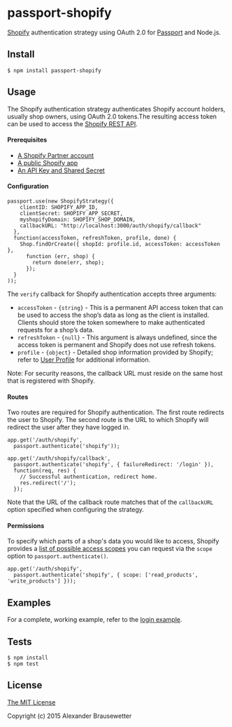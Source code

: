 # passport-shopify

[Shopify]() authentication strategy using OAuth 2.0 for [Passport](http://passportjs.org/) and Node.js.

## Install

    $ npm install passport-shopify

## Usage

The Shopify authentication strategy authenticates Shopify account holders, usually shop owners, using OAuth 2.0 tokens.The resulting access token can be used to access the [Shopify REST API](http://docs.shopify.com/api).

#### Prerequisites

 - [A Shopify Partner account](http://docs.shopify.com/api/introduction/getting-started#shopify-partner-and-create-dev-shop)
 - [A public Shopify app](http://docs.shopify.com/api/introduction/getting-started#create-app)
 - [An API Key and Shared Secret](http://docs.shopify.com/api/authentication/oauth#get-the-client-redentials)

#### Configuration


    passport.use(new ShopifyStrategy({
        clientID: SHOPIFY_APP_ID,
        clientSecret: SHOPIFY_APP_SECRET,
        myshopifyDomain: SHOPIFY_SHOP_DOMAIN,
        callbackURL: "http://localhost:3000/auth/shopify/callback"
      },
      function(accessToken, refreshToken, profile, done) {
        Shop.findOrCreate({ shopId: profile.id, accessToken: accessToken },
          function (err, shop) {
            return done(err, shop);
          });
      }
    ));

The `verify` callback for Shopify authentication accepts three arguments:

 - `accessToken` - `{string}` - This is a permanent API access token that can be used to access the shop’s data as long as the client is installed. Clients should store the token somewhere to make authenticated requests for a shop’s data.
 - `refreshToken` - `{null}` - This argument is always undefined, since the access token is permanent and Shopify does not use refresh tokens.
 - `profile` - `{object}` - Detailed shop information provided by Shopify; refer to [User Profile]() for additional information.


Note: For security reasons, the callback URL must reside on the same host that is registered with Shopify.

#### Routes

Two routes are required for Shopify authentication. The first route redirects the user to Shopify. The second route is the URL to which Shopify will redirect the user after they have logged in.

    app.get('/auth/shopify',
      passport.authenticate('shopify'));

    app.get('/auth/shopify/callback',
      passport.authenticate('shopify', { failureRedirect: '/login' }),
      function(req, res) {
        // Successful authentication, redirect home.
        res.redirect('/');
      });

Note that the URL of the callback route matches that of the `callbackURL` option specified when configuring the strategy.

#### Permissions

To specify which parts of a shop's data you would like to access, Shopify provides a [list of possible access scopes](http://docs.shopify.com/api/authentication/oauth#scopes) you can request via the `scope` option to `passport.authenticate()`.

    app.get('/auth/shopify',
      passport.authenticate('shopify', { scope: ['read_products', 'write_products'] }));

## Examples

For a complete, working example, refer to the [login example](https://github.com/jaredhanson/passport-facebook/tree/master/examples/login).

## Tests

    $ npm install
    $ npm test

## License

[The MIT License](http://opensource.org/licenses/MIT)

Copyright (c) 2015 Alexander Brausewetter